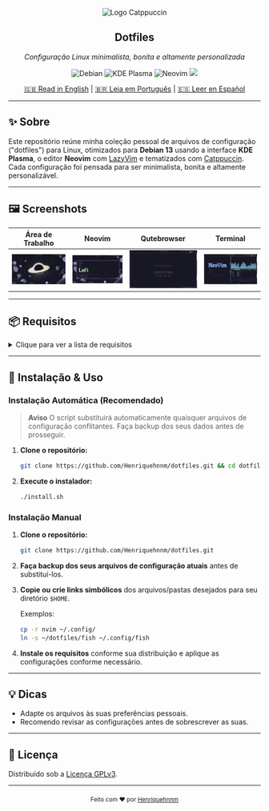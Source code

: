 <p align="center">
  <img src="https://raw.githubusercontent.com/catppuccin/catppuccin/main/assets/logos/exports/1544x1544_circle.png" width="100" alt="Logo Catppuccin"/>
  <h2 align="center">Dotfiles</h2>
  <p align="center"><em>Configuração Linux minimalista, bonita e altamente personalizada</em></p>
</p>

<p align="center">
  <img alt="Debian" src="https://img.shields.io/badge/Debian-13-313244?style=for-the-badge&logo=debian&logoColor=f38ba8&labelColor=1e1e2e"/>
  <img alt="KDE Plasma" src="https://img.shields.io/badge/KDE-Plasma-313244?style=for-the-badge&logo=kde&logoColor=89b4fa&labelColor=1e1e2e"/>
  <img alt="Neovim" src="https://img.shields.io/badge/Neovim-313244?style=for-the-badge&logo=neovim&logoColor=a6e3a1&labelColor=1e1e2e"/>
  <a href="https://catppuccin.com/">
    <img src="https://img.shields.io/badge/theme-catppuccin-313244?style=for-the-badge&logo=catppuccin&logoColor=f5e0dc&labelColor=1e1e2e"/>
  </a>
</p>

<p align="center">
  <a href="README.md">🇬🇧 Read in English</a> | 
  <a href="README.pt_BR.md">🇧🇷 Leia em Português</a> |
  <a href="README.es.md">🇪🇸 Leer en Español</a>
</p>

---

## ✨ Sobre

Este repositório reúne minha coleção pessoal de arquivos de configuração ("dotfiles") para Linux, otimizados para **Debian 13** usando a interface **KDE Plasma**, o editor **Neovim** com [LazyVim](https://www.lazyvim.org/) e tematizados com [Catppuccin](https://catppuccin.com/). Cada configuração foi pensada para ser minimalista, bonita e altamente personalizável.

---

## 🖼️ Screenshots

| Área de Trabalho | Neovim | Qutebrowser | Terminal |
|:---:|:---:|:---:|:---:|
| ![Desktop](public/desktop.png?1) | ![Neovim](public/nvim.png?1) | ![qute](public/qute.png?1) | ![Terminal](public/terminal.png?1) |

---

## 📦 Requisitos

<details>
  <summary>Clique para ver a lista de requisitos</summary>

- [Debian Linux](https://www.debian.org/) (recomendado)
- [KDE Plasma](https://kde.org/plasma-desktop/)
- [Fish Shell](https://fishshell.com/)
- [Neovim](https://neovim.io/) **com [LazyVim](https://www.lazyvim.org/)**
- [Starship](https://starship.rs/)
- [Bat](https://github.com/sharkdp/bat)
- [Cava](https://github.com/karlstav/cava)
- [lsd](https://github.com/lsd-rs/lsd)
- [Superfile](https://superfile.netlify.app/)
- [Waybar](https://github.com/Alexays/Waybar)
- [Qutebrowser](https://qutebrowser.org)
- [wlogout](https://github.com/ArtsyMacaw/wlogout)
- [Lazygit](https://github.com/jesseduffield/lazygit)
- [Konsole](https://konsole.kde.org/)
- [Krohnkite](https://github.com/esjeon/krohnkite) (tiling para KDE)
- [Tema Catppuccin](https://catppuccin.com/) (aplicado em todos aplicativos compatíveis)
- Fontes personalizadas (veja a pasta [`fonts`](./fonts))

</details>

---

## 🚀 Instalação & Uso

### Instalação Automática (Recomendado)
> **Aviso**
> O script substituirá automaticamente quaisquer arquivos de configuração conflitantes. Faça backup dos seus dados antes de prosseguir.
1. **Clone o repositório:**
   ```sh
   git clone https://github.com/Henriquehnnm/dotfiles.git && cd dotfiles
   ```
2. **Execute o instalador:**
   ```sh
   ./install.sh
   ```
### Instalação Manual
1. **Clone o repositório:**
   ```sh
   git clone https://github.com/Henriquehnnm/dotfiles.git
   ```
2. **Faça backup dos seus arquivos de configuração atuais** antes de substituí-los.
3. **Copie ou crie links simbólicos** dos arquivos/pastas desejados para seu diretório `$HOME`.

   Exemplos:
   ```sh
   cp -r nvim ~/.config/
   ln -s ~/dotfiles/fish ~/.config/fish
   ```

4. **Instale os requisitos** conforme sua distribuição e aplique as configurações conforme necessário.

---

## 💡 Dicas

- Adapte os arquivos às suas preferências pessoais.
- Recomendo revisar as configurações antes de sobrescrever as suas.

---

## 📝 Licença

Distribuído sob a [Licença GPLv3](./LICENSE).

---

<p align="center">
  <sub>Feito com ❤️ por <a href="https://github.com/Henriquehnnm">Henriquehnnm</a></sub>
</p>

